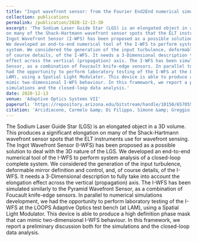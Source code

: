 ```yaml
---
title: "Ingot wavefront sensor: from the Fourier End2End numerical simulation to the LOOPS test bench"
collection: publications
permalink: /publication/2020-12-13-30
excerpt: 'The Sodium Laser Guide Star (LGS) is an elongated object in a 3D volume. This produces a significant elongation
on many of the Shack-Hartmann wavefront sensor spots that the ELT instruments use for wavefront sensing. The
Ingot Wavefront Sensor (I-WFS) has been proposed as a possible solution to deal with the 3D nature of the LGS.
We developed an end-to-end numerical tool of the I-WFS to perform system analysis of a closed-loop complete
system. We considered the generation of the input turbulence, deformable mirror definition and control, and,
of course details, of the I-WFS. It needs a 3-Dimensional description to fully take into account the elongation
effect across the vertical (propagation) axis. The I-WFS has been simulated similarly to the Pyramid Wavefront
Sensor, as a combination of Foucault knife-edge sensors. In parallel to numerical simulations development, we
had the opportunity to perform laboratory testing of the I-WFS at the LOOPS Adaptive Optics test bench (at
LAM), using a Spatial Light Modulator. This device is able to produce a high definition phase mask that can
mimic two-dimensional I-WFS behaviour. In this framework, we report a preliminary discussion both for the
simulations and the closed-loop data analysis.'
date: 2020-12-13
venue: 'Adaptive Optics Systems VII'
paperurl: 'https://repository.arizona.edu/bitstream/handle/10150/657055/1144868.pdf?sequence=1'
citation: 'Arcidiacono, Carmelo &amp; Di Filippo, Simone &amp; Greggio, Davide &amp; Radhakrishnan Santhakumari, Kalyan Kumar &amp; Portaluri, Elisa &amp; Bergomi, Maria &amp; Viotto, Valentina &amp; Magrin, Demetrio &amp; Ragazzoni, Roberto &amp; Marafatto, Luca &amp; Dima, Marco &amp; Farinato, Jacopo &amp; Janin-Potiron, Pierre &amp; Fusco, Thierry &amp; Neichel, Benoit &amp; Fauvarque, Olivier &amp; Schatz, Lauren. (2020). Ingot wavefront sensor: from the Fourier End2End numerical simulation to the LOOPS test bench. 250. 10.1117/12.2562355. '
---
```

The Sodium Laser Guide Star (LGS) is an elongated object in a 3D volume. This produces a significant elongation
on many of the Shack-Hartmann wavefront sensor spots that the ELT instruments use for wavefront sensing. The
Ingot Wavefront Sensor (I-WFS) has been proposed as a possible solution to deal with the 3D nature of the LGS.
We developed an end-to-end numerical tool of the I-WFS to perform system analysis of a closed-loop complete
system. We considered the generation of the input turbulence, deformable mirror definition and control, and,
of course details, of the I-WFS. It needs a 3-Dimensional description to fully take into account the elongation
effect across the vertical (propagation) axis. The I-WFS has been simulated similarly to the Pyramid Wavefront
Sensor, as a combination of Foucault knife-edge sensors. In parallel to numerical simulations development, we
had the opportunity to perform laboratory testing of the I-WFS at the LOOPS Adaptive Optics test bench (at
LAM), using a Spatial Light Modulator. This device is able to produce a high definition phase mask that can
mimic two-dimensional I-WFS behaviour. In this framework, we report a preliminary discussion both for the
simulations and the closed-loop data analysis.
